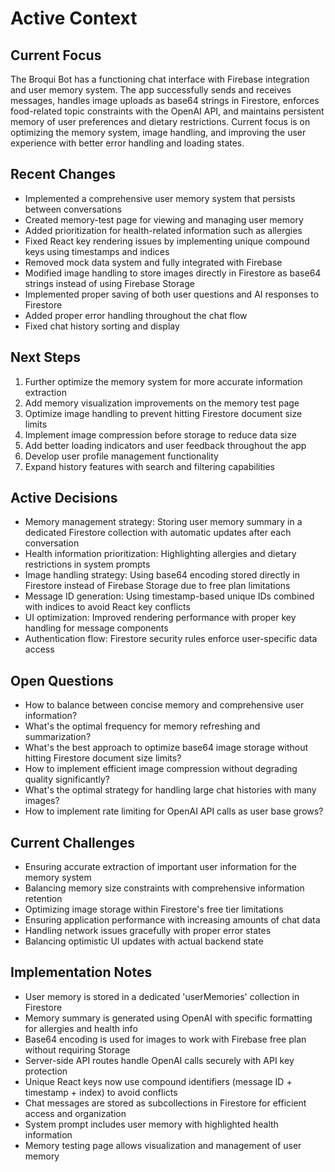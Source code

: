 # Active Context

## Current Focus
The Broqui Bot has a functioning chat interface with Firebase integration and user memory system. The app successfully sends and receives messages, handles image uploads as base64 strings in Firestore, enforces food-related topic constraints with the OpenAI API, and maintains persistent memory of user preferences and dietary restrictions. Current focus is on optimizing the memory system, image handling, and improving the user experience with better error handling and loading states.

## Recent Changes
- Implemented a comprehensive user memory system that persists between conversations
- Created memory-test page for viewing and managing user memory
- Added prioritization for health-related information such as allergies
- Fixed React key rendering issues by implementing unique compound keys using timestamps and indices
- Removed mock data system and fully integrated with Firebase
- Modified image handling to store images directly in Firestore as base64 strings instead of using Firebase Storage
- Implemented proper saving of both user questions and AI responses to Firestore
- Added proper error handling throughout the chat flow
- Fixed chat history sorting and display

## Next Steps
1. Further optimize the memory system for more accurate information extraction
2. Add memory visualization improvements on the memory test page
3. Optimize image handling to prevent hitting Firestore document size limits
4. Implement image compression before storage to reduce data size
5. Add better loading indicators and user feedback throughout the app
6. Develop user profile management functionality
7. Expand history features with search and filtering capabilities

## Active Decisions
- Memory management strategy: Storing user memory summary in a dedicated Firestore collection with automatic updates after each conversation
- Health information prioritization: Highlighting allergies and dietary restrictions in system prompts
- Image handling strategy: Using base64 encoding stored directly in Firestore instead of Firebase Storage due to free plan limitations
- Message ID generation: Using timestamp-based unique IDs combined with indices to avoid React key conflicts
- UI optimization: Improved rendering performance with proper key handling for message components
- Authentication flow: Firestore security rules enforce user-specific data access

## Open Questions
- How to balance between concise memory and comprehensive user information?
- What's the optimal frequency for memory refreshing and summarization?
- What's the best approach to optimize base64 image storage without hitting Firestore document size limits?
- How to implement efficient image compression without degrading quality significantly?
- What's the optimal strategy for handling large chat histories with many images?
- How to implement rate limiting for OpenAI API calls as user base grows?

## Current Challenges
- Ensuring accurate extraction of important user information for the memory system
- Balancing memory size constraints with comprehensive information retention
- Optimizing image storage within Firestore's free tier limitations
- Ensuring application performance with increasing amounts of chat data
- Handling network issues gracefully with proper error states
- Balancing optimistic UI updates with actual backend state

## Implementation Notes
- User memory is stored in a dedicated 'userMemories' collection in Firestore
- Memory summary is generated using OpenAI with specific formatting for allergies and health info
- Base64 encoding is used for images to work with Firebase free plan without requiring Storage
- Server-side API routes handle OpenAI calls securely with API key protection
- Unique React keys now use compound identifiers (message ID + timestamp + index) to avoid conflicts
- Chat messages are stored as subcollections in Firestore for efficient access and organization
- System prompt includes user memory with highlighted health information
- Memory testing page allows visualization and management of user memory 